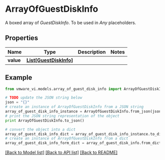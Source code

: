 # ArrayOfGuestDiskInfo

A boxed array of *GuestDiskInfo*. To be used in *Any* placeholders. 

## Properties
Name | Type | Description | Notes
------------ | ------------- | ------------- | -------------
**value** | [**List[GuestDiskInfo]**](GuestDiskInfo.md) |  | 

## Example

```python
from vmware_vi.models.array_of_guest_disk_info import ArrayOfGuestDiskInfo

# TODO update the JSON string below
json = "{}"
# create an instance of ArrayOfGuestDiskInfo from a JSON string
array_of_guest_disk_info_instance = ArrayOfGuestDiskInfo.from_json(json)
# print the JSON string representation of the object
print ArrayOfGuestDiskInfo.to_json()

# convert the object into a dict
array_of_guest_disk_info_dict = array_of_guest_disk_info_instance.to_dict()
# create an instance of ArrayOfGuestDiskInfo from a dict
array_of_guest_disk_info_form_dict = array_of_guest_disk_info.from_dict(array_of_guest_disk_info_dict)
```
[[Back to Model list]](../README.md#documentation-for-models) [[Back to API list]](../README.md#documentation-for-api-endpoints) [[Back to README]](../README.md)



